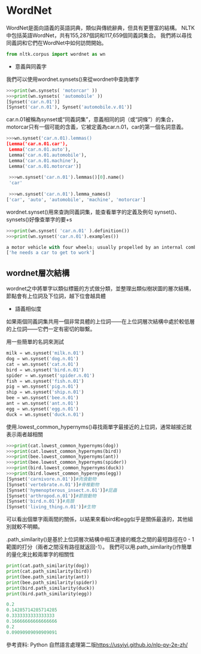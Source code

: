 WordNet
==
WordNet是面向語義的英語詞典，類似與傳統辭典，但具有更豐富的結構。
NLTK中包括英語WordNet，共有155,287個詞和117,659個同義詞集合。
我們將以尋找同義詞和它們在WordNet中如何訪問開始。
```python
from nltk.corpus import wordnet as wn
```
- 意義與同義字

我們可以使用wordnet.synsets()來從wordnet中查詢單字
```python
>>>print(wn.synsets( 'motorcar' ))
>>>print(wn.synsets( 'automobile' ))
[Synset('car.n.01')]
[Synset('car.n.01'), Synset('automobile.v.01')]
```

car.n.01被稱為synset或“同義詞集”，意義相同的詞（或“詞條”）的集合，motorcar只有一個可能的含義，它被定義為car.n.01，car的第一個名詞意義。
```python
>>>wn.synset('car.n.01).lemmas()
[Lemma('car.n.01.car'),
 Lemma('car.n.01.auto'),
 Lemma('car.n.01.automobile'),
 Lemma('car.n.01.machine'),
 Lemma('car.n.01.motorcar')]
 
 >>>wn.synset('car.n.01').lemmas()[0].name()
 'car'
 
 >>>wn.synset('car.n.01').lemma_names()
['car', 'auto', 'automobile', 'machine', 'motorcar']

```
wordnet.synset()用來查詢同義詞集，能查看單字的定義及例句
synset()、synsets()好像查單字的要+s
```python
>>>print(wn.synset( 'car.n.01' ).definition())
>>>print(wn.synset('car.n.01').examples())

a motor vehicle with four wheels; usually propelled by an internal combustion engine
['he needs a car to get to work']
```
## wordnet層次結構
wordnet之中將單字以類似標籤的方式做分類，並整理出類似樹狀圖的層次結構，節點會有上位詞及下位詞，越下位會越具體
- 語義相似度

如果兩個同義詞集共用一個非常具體的上位詞——在上位詞層次結構中處於較低層的上位詞——它們一定有密切的聯繫。

用一些簡單的名詞來測試
```python
milk = wn.synset('milk.n.01')
dog = wn.synset('dog.n.01')
cat = wn.synset('cat.n.01')
bird = wn.synset('bird.n.01')
spider = wn.synset('spider.n.01')
fish = wn.synset('fish.n.01')
pig = wn.synset('pig.n.01')
ship = wn.synset('ship.n.01')
bee = wn.synset('bee.n.01')
ant = wn.synset('ant.n.01')
egg = wn.synset('egg.n.01')
duck = wn.synset('duck.n.01')
```
使用.lowest_common_hypernyms()尋找兩單字最接近的上位詞，通常越接近就表示兩者越相關
```python
>>>print(cat.lowest_common_hypernyms(dog))
>>>print(cat.lowest_common_hypernyms(bird))
>>>print(bee.lowest_common_hypernyms(ant))
>>>print(bee.lowest_common_hypernyms(spider))
>>>print(bird.lowest_common_hypernyms(duck))
>>>print(bird.lowest_common_hypernyms(egg))
[Synset('carnivore.n.01')]#肉食動物
[Synset('vertebrate.n.01')]#脊椎動物
[Synset('hymenopterous_insect.n.01')]#昆蟲
[Synset('arthropod.n.01')]#節肢動物
[Synset('bird.n.01')]#鳥類
[Synset('living_thing.n.01')]#生物
```
可以看出個單字兩兩間的關係，以結果來看bird和egg似乎是關係最遠的，其他組別就較不明顯。

.path_similarity()是基於上位詞層次結構中相互連接的概念之間的最短路徑在0 - 1範圍的打分（兩者之間沒有路徑就返回-1）。
我們可以用.path_similarity()作簡單的量化來比較兩單字的相關性
```python
print(cat.path_similarity(dog))
print(cat.path_similarity(bird))
print(bee.path_similarity(ant))
print(bee.path_similarity(spider))
print(bird.path_similarity(duck))
print(bird.path_similarity(egg))

0.2
0.14285714285714285
0.3333333333333333
0.16666666666666666
0.2
0.09090909090909091
```

參考資料: Python 自然語言處理第二版<https://usyiyi.github.io/nlp-py-2e-zh/>
